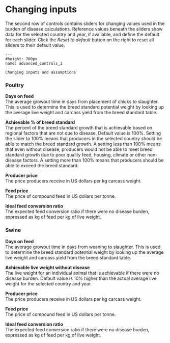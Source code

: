 # Changing inputs
<p>
The second row of controls contains sliders for changing values used in the burden of disease calculations. Reference values beneath the sliders show data for the selected country and year, if available, and define the default for each slider. Click the <i>Reset to default</i> button on the right to reset all sliders to their default value.
</p>

```{figure} ../Images/advanced_controls_1.png
---
#height: 700px
name: advanced_controls_1
---
Changing inputs and assumptions
```

<h3>Poultry</h3>
	<p><b>Days on feed</b><br />
	The average growout time in days from placement of chicks to slaughter. This is used to determine the breed standard potential weight by looking up the average live weight and carcass yield from the breed standard table.
	</p>
	<p><b>Achievable % of breed standard</b><br />
	The percent of the breed standard growth that is achievable based on regional factors that are not due to disease. Default value is 100%. Setting the slider to 100% means that producers in the selected country should be able to match the breed standard growth. A setting less than 100% means that even without disease, producers would not be able to meet breed standard growth due to poor quality feed, housing, climate or other non-disease factors. A setting more than 100% means that producers should be able to exceed the breed standard.
	</p>
	<p><b>Producer price</b><br />
	The price producers receive in US dollars per kg carcass weight.
	</p>
	<p><b>Feed price</b><br />
	The price of compound feed in US dollars per tonne.
	</p>
	<p><b>Ideal feed conversion ratio</b><br />
	The expected feed conversion ratio if there were no disease burden, expressed as kg of feed per kg of live weight.
	</p>
<h3>Swine</h3>
	<p><b>Days on feed</b><br />
	The average growout time in days from weaning to slaughter. This is used to determine the breed standard potential weight by looking up the average live weight and carcass yield from the breed standard table.
	</p>
	<p><b>Achievable live weight without disease</b><br />
	The live weight for an individual animal that is achievable if there were no disease burden. Default value is 10% higher than the actual average live weight for the selected country and year.
	</p>
	<p><b>Producer price</b><br />
	The price producers receive in US dollars per kg carcass weight.
	</p>
	<p><b>Feed price</b><br />
	The price of compound feed in US dollars per tonne.
	</p>
	<p><b>Ideal feed conversion ratio</b><br />
	The expected feed conversion ratio if there were no disease burden, expressed as kg of feed per kg of live weight.
	</p>

